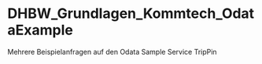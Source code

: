 # DHBW_Grundlagen_Kommtech_OdataExample
Mehrere Beispielanfragen auf den Odata Sample Service TripPin
